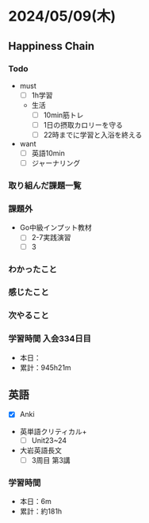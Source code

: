 # 2024/05/09(木)

## Happiness Chain

### Todo

- must
  - [ ] 1h学習
  - 生活
    - [ ] 10min筋トレ
    - [ ] 1日の摂取カロリーを守る
    - [ ] 22時までに学習と入浴を終える
- want
  - [ ] 英語10min
  - [ ] ジャーナリング

### 取り組んだ課題一覧

### 課題外

- Go中級インプット教材
  - [ ] 2-7実践演習
  - [ ] 3

### わかったこと

### 感じたこと

### 次やること

### 学習時間 入会334日目

- 本日：
- 累計：945h21m

## 英語

- [x] Anki
- 英単語クリティカル+
  - [ ] Unit23~24
- 大岩英語長文
  - [ ] 3周目 第3講

### 学習時間

- 本日：6m
- 累計：約181h

